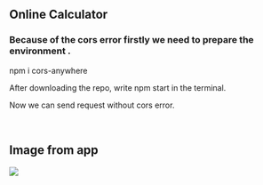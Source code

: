## Online Calculator  
  



### Because of the cors error firstly we need to prepare the environment .  
npm i cors-anywhere

After downloading the repo, write npm start in the terminal.


Now we can send request without cors error.  
  

<br/>  


## Image from app  
![](https://i.ibb.co/k51kd9g/blue.png)  

<br />

